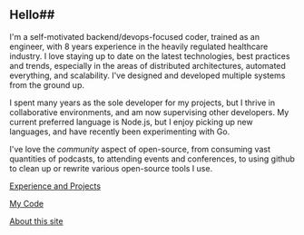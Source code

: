 ## Hello##

I&#39;m a self-motivated backend/devops-focused coder, trained as an engineer, with 8 years experience in the heavily regulated healthcare industry. I love staying up to date on the latest technologies, best practices and trends, especially in the areas of distributed architectures, automated everything, and scalability. I&#39;ve designed and developed multiple systems from the ground up.

I spent many years as the sole developer for my projects, but I thrive in collaborative environments, and am now supervising other developers. My current preferred language is Node.js, but I enjoy picking up new languages, and have recently been experimenting with Go.

I&#39;ve love the *community* aspect of open-source, from consuming vast quantities of podcasts, to attending events and conferences, to using github to clean up or rewrite various open-source tools I use.

[Experience and Projects](/experience)

[My Code](/codes)

[About this site](/about)
